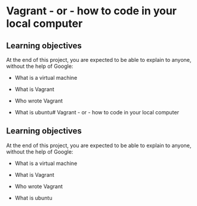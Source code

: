# Vagrant - or - how to code in your local computer

## Learning objectives

At the end of this project, you are expected to be able to explain to anyone, without the help of Google:

* What is a virtual machine

* What is Vagrant

* Who wrote Vagrant

* What is ubuntu# Vagrant - or - how to code in your local computer

## Learning objectives

At the end of this project, you are expected to be able to explain to anyone, without the help of Google:

* What is a virtual machine

* What is Vagrant

* Who wrote Vagrant

* What is ubuntu
